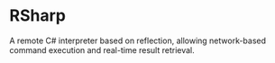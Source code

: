 # RSharp
A remote C# interpreter based on reflection, allowing network-based command execution and real-time result retrieval.
